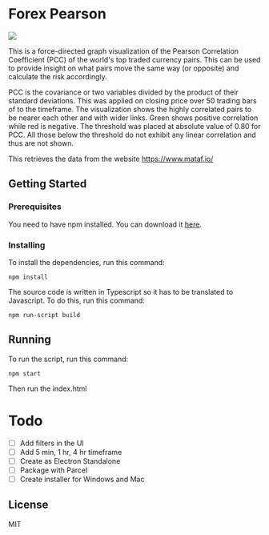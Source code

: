 # Forex Pearson

![](demo.gif)

This is a force-directed graph visualization of the Pearson Correlation Coefficient (PCC) of the world's top traded currency pairs. This can be used to provide insight on what pairs move the same way (or opposite) and calculate the risk accordingly.

PCC is the covariance or two variables divided by the product of their standard deviations. This was applied on closing price over 50 trading bars of to the timeframe. The visualization shows the highly correlated pairs to be nearer each other and with wider links. Green shows positive correlation while red is negative. The threshold was placed at absolute value of 0.80 for PCC. All those below the threshold do not exhibit any linear correlation and thus are not shown.

This retrieves the data from the website https://www.mataf.io/

## Getting Started

### Prerequisites

You need to have npm installed. You can download it [here](https://nodejs.org/en/download/).

### Installing

To install the dependencies, run this command:

```
npm install
```

The source code is written in Typescript so it has to be translated to Javascript. To do this, run this command:

```
npm run-script build
```

## Running

To run the script, run this command:

```
npm start
```

Then run the index.html

# Todo

- [ ] Add filters in the UI
- [ ] Add 5 min, 1 hr, 4 hr timeframe
- [ ] Create as Electron Standalone
- [ ] Package with Parcel
- [ ] Create installer for Windows and Mac

## License

MIT

